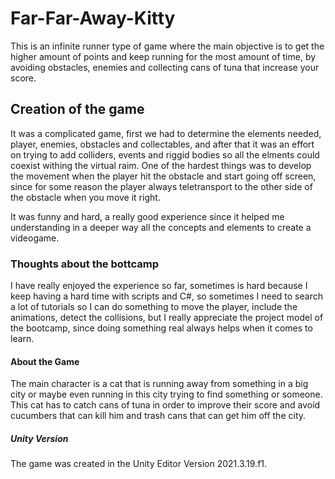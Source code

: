# Far-Far-Away-Kitty
This is an infinite runner type of game where the main objective is to get the higher amount of points and keep running for the most amount of time, by avoiding obstacles, enemies and collecting cans of tuna that increase your score. 

## Creation of the game
It was a complicated game, first we had to determine the elements needed, player, enemies, obstacles and collectables, and after that it was an effort on trying to add colliders, events and riggid bodies so all the elments could coexist withing the virtual raim. One of the hardest things was to develop the movement when the player hit the obstacle and start going off screen, since for some reason the player always teletransport to the other side of the obstacle when you move it right. 

It was funny and hard, a really good experience since it helped me understanding in a deeper way all the concepts and elements to create a videogame.

### Thoughts about the bottcamp
I have really enjoyed the experience so far, sometimes is hard because I keep having a hard time with scripts and C#, so sometimes I need to search a lot of tutorials so I can do something to move the player, include the animations, detect the collisions, but I really appreciate the project model of the bootcamp, since doing something real always helps when it comes to learn. 

#### About the Game
The main character is a cat that is running away from something in a big city or maybe even running in this city trying to find something or someone. This cat has to catch cans of tuna in order to improve their score and avoid cucumbers that can kill him and trash cans that can get him off the city. 

##### Unity Version
The game was created in the Unity Editor Version 2021.3.19.f1.
